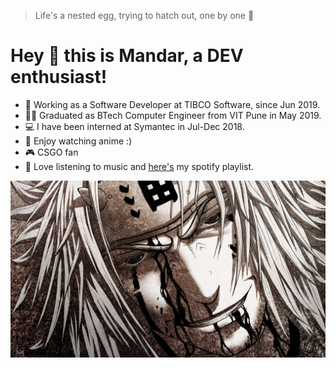 > Life's a nested egg, trying to hatch out, one by one 🥚

# Hey 👋 this is Mandar, a DEV enthusiast!
- 💼 Working as a Software Developer at TIBCO Software, since Jun 2019.
- 👨‍🎓 Graduated as BTech Computer Engineer from VIT Pune in May 2019.
- 💻 I have been interned at Symantec in Jul-Dec 2018.
- 🖤 Enjoy watching anime :)
- 🎮 CSGO fan
- 🎼 Love listening to music and [here's](https://open.spotify.com/playlist/1bjSRIhthqrDvuW2Edx59k?si=d61cecc9e65a4b95) my spotify playlist.


![Jiraiya](/images/jiraiya.jpg)

<!--
**mma5997/mma5997** is a ✨ _special_ ✨ repository because its `README.md` (this file) appears on your GitHub profile.

Here are some ideas to get you started:

- 🔭 I’m currently working on ...
- 🌱 I’m currently learning ...
- 👯 I’m looking to collaborate on ...
- 🤔 I’m looking for help with ...
- 💬 Ask me about ...
- 📫 How to reach me: ...
- 😄 Pronouns: ...
- ⚡ Fun fact: ...
-->
